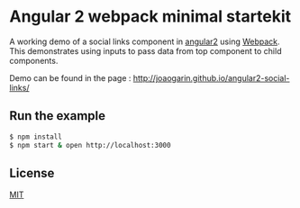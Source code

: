 # Angular 2 webpack minimal startekit

A working demo of a social links component in [angular2] using [Webpack]. This demonstrates using inputs to pass data from top component to child components.

Demo can be found in the page : http://joaogarin.github.io/angular2-social-links/

## Run the example

```bash
$ npm install
$ npm start & open http://localhost:3000
```

## License

[MIT]

[Webpack]: http://webpack.github.io
[MIT]: http://markdalgleish.mit-license.org
[angular2]: http://angular.io
